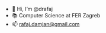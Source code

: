 - 👋 Hi, I’m @drafaj
- 📚 Computer Science at FER Zagreb
- 📫 rafaj.damjan@gmail.com

<!---
drafaj/drafaj is a ✨ special ✨ repository because its `README.md` (this file) appears on your GitHub profile.
You can click the Preview link to take a look at your changes.
--->
